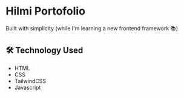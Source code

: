 # Hilmi Portofolio

Built with simplicity (while I'm learning a new frontend framework 📚)

## 🛠️ Technology Used
- HTML
- CSS
- TailwindCSS
- Javascript
